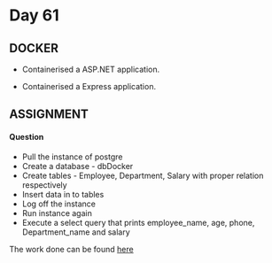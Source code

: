 # Day 61

## DOCKER

- Containerised a ASP.NET application.

- Containerised a Express application.


## ASSIGNMENT

#### Question
- Pull the instance of postgre
- Create a database - dbDocker
- Create tables - Employee, Department, Salary with proper relation respectively
- Insert data in to tables 
- Log off the instance
- Run instance again 
- Execute a select query that prints employee_name, age, phone, Department_name and salary

The work done can be found [here](./Assignment/)